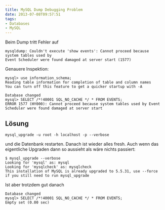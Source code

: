 ```yaml
---
title: MySQL Dump Debugging Problem
date: 2013-07-08T09:57:51
tags: 
- Databases
- MySQL
---
```


Beim Dump tritt Fehler auf

~~~
mysqldump: Couldn't execute 'show events': Cannot proceed because system tables used by
Event Scheduler were found damaged at server start (1577)
~~~

Genauere Inspektion:

~~~
mysql> use information_schema;
Reading table information for completion of table and column names
You can turn off this feature to get a quicker startup with -A

Database changed
mysql> SELECT /*!40001 SQL_NO_CACHE */ * FROM EVENTS;
ERROR 1577 (HY000): Cannot proceed because system tables used by Event Scheduler were found damaged at server start
~~~

## Lösung

    mysql_upgrade -u root -h localhost -p --verbose

und die Datenbank restarten. Danach ist wieder alles fresh. Auch wenn das eigentliche Upgraden dann so aussieht als wäre nichts passiert:

~~~
$ mysql_upgrade --verbose
Looking for 'mysql' as: mysql
Looking for 'mysqlcheck' as: mysqlcheck
This installation of MySQL is already upgraded to 5.5.31, use --force if you still need to run mysql_upgrade
~~~

Ist aber trotzdem gut danach

~~~
Database changed
mysql> SELECT /*!40001 SQL_NO_CACHE */ * FROM EVENTS;
Empty set (0.00 sec)
~~~
